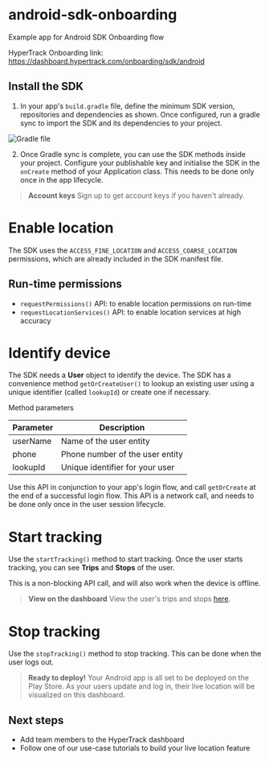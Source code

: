 # android-sdk-onboarding
Example app for Android SDK Onboarding flow

HyperTrack Onboarding link: https://dashboard.hypertrack.com/onboarding/sdk/android

## Install the SDK

1. In your app's `build.gradle` file, define the minimum SDK version, repositories and dependencies as shown. Once configured, run a gradle sync to import the SDK and its dependencies to your project.

![Gradle file](https://s3.amazonaws.com/dashboard-v3-assets/gradle.png)

2. Once Gradle sync is complete, you can use the SDK methods inside your project. Configure your publishable key and initialise the SDK in the `onCreate` method of your Application class. This needs to be done only once in the app lifecycle.

> **Account keys**
> Sign up to get account keys if you haven't already.

# Enable location
The SDK uses the `ACCESS_FINE_LOCATION` and `ACCESS_COARSE_LOCATION` permissions, which are already included in the SDK manifest file.

## Run-time permissions
* `requestPermissions()` API: to enable location permissions on run-time
* `requestLocationServices()` API: to enable location services at high accuracy

# Identify device
The SDK needs a **User** object to identify the device. The SDK has a convenience method `getOrCreateUser()` to lookup an existing user using a unique identifier (called `lookupId`) or create one if necessary.

Method parameters

| Parameter | Description |
|-----------|-------------|
| userName  | Name of the user entity |
| phone     | Phone number of the user entity |
| lookupId  | Unique identifier for your user |

Use this API in conjunction to your app's login flow, and call `getOrCreate` at the end of a successful login flow. This API is a network call, and needs to be done only once in the user session lifecycle.

# Start tracking
Use the `startTracking()` method to start tracking. Once the user starts tracking, you can see **Trips** and **Stops** of the user.

This is a non-blocking API call, and will also work when the device is offline. 

> **View on the dashboard**
> View the user's trips and stops [here](https://dashboard.hypertrack.com).

# Stop tracking
Use the `stopTracking()` method to stop tracking. This can be done when the user logs out.

> **Ready to deploy!**
> Your Android app is all set to be deployed on the Play Store. As your users update and log in, their live location will be visualized on this dashboard.

## Next steps
* Add team members to the HyperTrack dashboard
* Follow one of our use-case tutorials to build your live location feature
